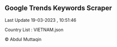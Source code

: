 

## Google Trends Keywords Scraper 
 
Last Update 19-03-2023 , 10:51:46

Country List :
VIETNAM.json



© Abdul Muttaqin 
